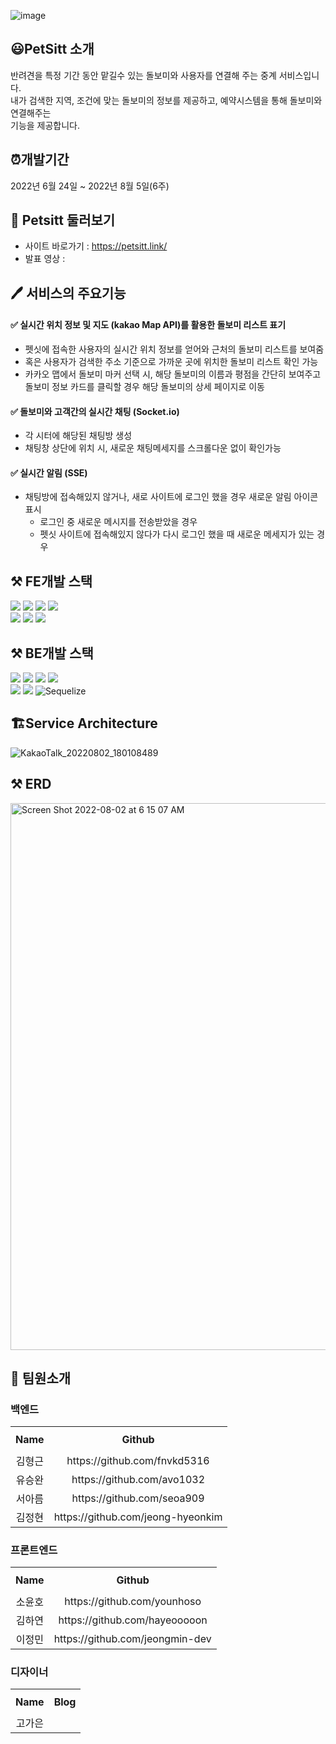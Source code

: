 ![image](https://user-images.githubusercontent.com/105031842/182522359-499bd4b5-7b95-48e5-b7f5-78099f885189.png)



## 😃PetSitt 소개
반려견을 특정 기간 동안 맡길수 있는 돌보미와 사용자를 연결해 주는 중계 서비스입니다.\
내가 검색한 지역, 조건에 맞는 돌보미의 정보를 제공하고, 예약시스템을 통해 돌보미와 연결해주는\
기능을 제공합니다.


## ⏰개발기간
2022년 6월 24일 ~ 2022년 8월 5일(6주)

## 🐶 Petsitt 둘러보기
- 사이트 바로가기 : https://petsitt.link/
- 발표 영상 : 

## 🖊 서비스의 주요기능

#### ✅  **실시간 위치 정보 및 지도 (kakao Map API)를 활용한 돌보미 리스트 표기**
- 펫싯에 접속한 사용자의 실시간 위치 정보를 얻어와 근처의 돌보미 리스트를 보여줌
- 혹은 사용자가 검색한 주소 기준으로 가까운 곳에 위치한 돌보미 리스트 확인 가능
- 카카오 맵에서 돌보미 마커 선택 시, 해당 돌보미의 이름과 평점을 간단히 보여주고 돌보미 정보 카드를 클릭할 경우 해당 돌보미의 상세 페이지로 이동

#### ✅  **돌보미와 고객간의 실시간 채팅 (Socket.io)**
- 각 시터에 해당된 채팅방 생성
- 채팅창 상단에 위치 시, 새로운 채팅메세지를 스크롤다운 없이 확인가능

#### ✅  **실시간 알림 (SSE)**
- 채팅방에 접속해있지 않거나, 새로 사이트에 로그인 했을 경우 새로운 알림 아이콘 표시
    - 로그인 중 새로운 메시지를 전송받았을 경우
    - 펫싯 사이트에 접속해있지 않다가 다시 로그인 했을 때 새로운 메세지가 있는 경우

## ⚒️ FE개발 스택
![](https://img.shields.io/badge/HTML5-E34F26?style=for-the-badge&logo=HTML5&logoColor=white)
![](https://img.shields.io/badge/styledComponents-db7093?style=for-the-badge&logo=styled-components&logoColor=white)
![](https://img.shields.io/badge/REACT-0A395B?style=for-the-badge&logo=REACT&logoColor=white)
![](https://img.shields.io/badge/Javascript-F7DF1E?style=for-the-badge&logo=JavaScript&logoColor=black)\
![](https://img.shields.io/badge/AXIOS-671ddf?style=for-the-badge&logo=AXIOS&logoColor=black)
![](https://img.shields.io/badge/reactquery-ff4154?style=for-the-badge&logo=reactquery&logoColor=black)
![](https://img.shields.io/badge/Socket.io-000000?style=for-the-badge&logo=Socket.io&logoColor=white)

## ⚒️ BE개발 스택
![](https://img.shields.io/badge/node.js-339933?style=for-the-badge&logo=Node.js&logoColor=white)
![](https://img.shields.io/badge/express-000000?style=for-the-badge&logo=express&logoColor=white)
![](https://img.shields.io/badge/socket.io-010101?style=for-the-badge&logo=socket.io&logoColor=white)
![](https://img.shields.io/badge/mysql-4479A1?style=for-the-badge&logo=mysql&logoColor=white)\
![](https://img.shields.io/badge/javascript-F7DF1E?style=for-the-badge&logo=javascript&logoColor=black)
![](https://img.shields.io/badge/amazonaws-232F3E?style=for-the-badge&logo=amazonaws&logoColor=white)
![Sequelize](https://img.shields.io/badge/Sequelize-52B0E7?style=for-the-badge&logo=Sequelize&logoColor=white)

## 🏗Service Architecture
![KakaoTalk_20220802_180108489](https://user-images.githubusercontent.com/75964402/182356945-32fd49ef-c3ce-4e74-8161-dcfdd0b17890.png)

## ⚒️ ERD
<img width="875" alt="Screen Shot 2022-08-02 at 6 15 07 AM" src="https://user-images.githubusercontent.com/104882862/182362019-c9b7b365-c66e-4932-b6e6-cebeda864d97.png">


## 📌 팀원소개
### 백엔드
<table width = "200" style="text-align:center;" >
  <tr>
    <th height = "40"> Name</th>
    <th height = "40"> Github</th>
  </tr>
  <tr>
    <td> 김형근 </td>
    <td> https://github.com/fnvkd5316 </td>
  </tr>
  <tr>
    <td> 유승완 </td>
    <td> https://github.com/avo1032 </td>
  </tr>
  <tr>
    <td> 서아름 </td>
    <td> https://github.com/seoa909 </td>
  </tr>
  <tr>
    <td> 김정현 </td>
    <td> https://github.com/jeong-hyeonkim </td>
  </tr>
</table>
  
### 프론트엔드
<table width = "200" style="text-align:center;" >
  <tr>
    <th height = "40"> Name</th>
    <th height = "40">Github</th>
  </tr>
  <tr>
    <td> 소윤호 </td>
    <td> https://github.com/younhoso </td>
  </tr>
  <tr>
    <td> 김하연 </td>
    <td> https://github.com/hayeooooon </td>
  </tr>
  <tr>
    <td> 이정민 </td>
    <td> https://github.com/jeongmin-dev </td>
  </tr>
</table>

### 디자이너
<table width = "200" style="text-align:center;" >
  <tr>
    <th height = "40"> Name</th>
    <th height = "40">Blog</th>
  </tr>
  <tr>
    <td> 고가은 </td>
    <td>  </td>
  </tr>
</table>



